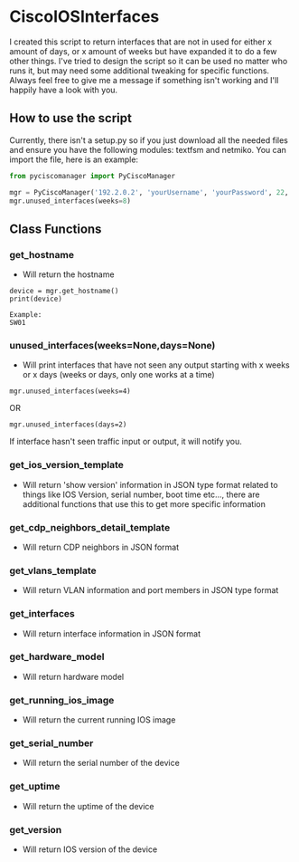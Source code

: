# CiscoIOSInterfaces
I created this script to return interfaces that are not in used for either x amount of days, or x amount of weeks but have expanded it to do a few other things. I've tried to design the script so it can be used no matter who runs it, but may need some additional tweaking for specific functions. Always feel free to give me a message if something isn't working and I'll happily have a look with you.

## How to use the script

Currently, there isn't a setup.py so if you just download all the needed files and ensure you have the following modules: textfsm and netmiko. You can import the file, here is an example:

```py
from pyciscomanager import PyCiscoManager

mgr = PyCiscoManager('192.2.0.2', 'yourUsername', 'yourPassword', 22, 'yourSecret')
mgr.unused_interfaces(weeks=8)
```

## Class Functions

### get_hostname
- Will return the hostname

```
device = mgr.get_hostname()
print(device)

Example:
SW01
```

### unused_interfaces(weeks=None,days=None)
- Will print interfaces that have not seen any output starting with x weeks or x days (weeks or days, only one works at a time)

```
mgr.unused_interfaces(weeks=4)
```
OR
```
mgr.unused_interfaces(days=2)
```

If interface hasn't seen traffic input or output, it will notify you.

### get_ios_version_template
- Will return 'show version' information in JSON type format related to things like IOS Version, serial number, boot time etc..., there are additional functions that use this to get more specific information

### get_cdp_neighbors_detail_template
- Will return CDP neighbors in JSON format

### get_vlans_template
- Will return VLAN information and port members in JSON type format

### get_interfaces
- Will return interface information in JSON format

### get_hardware_model
- Will return hardware model

### get_running_ios_image
- Will return the current running IOS image

### get_serial_number
- Will return the serial number of the device

### get_uptime
- Will return the uptime of the device

### get_version
- Will return IOS version of the device